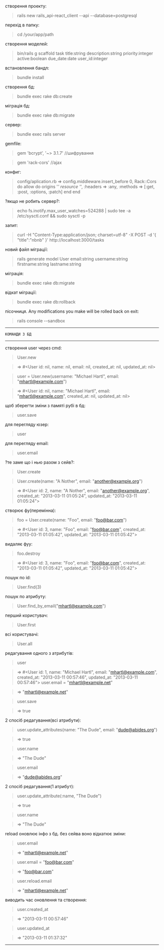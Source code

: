 створення проекту:

>	rails new rails_api-react_client --api --database=postgresql


перехід в папку:

>	cd /your/app/path


створення моделей:

>	bin/rails g scaffold task title:string description:string priority:integer active:boolean due_date:date user_id:integer


встановлення бандл:

>	bundle install


створення бд:

>	bundle exec rake db:create


міграція бд:

>	bundle exec rake db:migrate


сервер:

>	bundle exec rails server


gemfile:

>	gem 'bcrypt', '~> 3.1.7'		//шифрування

>	gem 'rack-cors'             //ajax


конфиг:

>	config/aplication.rb =>
	  config.middleware.insert_before 0, Rack::Cors do
	    allow do
	      origins '*'
	      resource '*', :headers => :any, :methods => [:get, :post, :options, :patch]
	    end
	  end


?якщо не робить сервер?:

>	echo fs.inotify.max_user_watches=524288 | sudo tee -a /etc/sysctl.conf && sudo sysctl -p


запит:

>	curl -H "Content-Type:application/json; charset=utf-8" -X POST -d '{ "title":"nbnb" }' http://localhost:3000/tasks


новий файл міграції:

>	rails generate model User email:string username:string firstname:string lastname:string


міграція:

>	bundle exec rake db:migrate


відкат міграції:

>	bundle exec rake db:rollback


пісочниця. Any modifications you make will be rolled back on exit:

>	rails console --sandbox


----------------------------------------------------------------------------------------

	КОМАНДИ З БД

----------------------------------------------------------------------------------------


створення user через cmd:

>	User.new

>	=> #<User id: nil, name: nil, email: nil, created_at: nil, updated_at: nil>

>	user = User.new(username: "Michael Hartl", email: "mhartl@example.com")

>	=> #<User id: nil, name: "Michael Hartl", email: "mhartl@example.com", created_at: nil, updated_at: nil>


щоб зберегти зміни з памяті рубі в бд:

>	user.save


для перегляду юзер:

>	user


для перегляду email:

>	user.email


?те заме що і нью разом з сейв?:

>	User.create

>	User.create(name: "A Nother", email: "another@example.org")

> => #<User id: 2, name: "A Nother", email: "another@example.org", created_at: "2013-03-11 01:05:24", updated_at: "2013-03-11 01:05:24">


створює фу(перемінна):

>	foo = User.create(name: "Foo", email: "foo@bar.com")

>	=> #<User id: 3, name: "Foo", email: "foo@bar.com", created_at: "2013-03-11 01:05:42", updated_at: "2013-03-11 01:05:42">


видаляє фуу:

> foo.destroy

>	=> #<User id: 3, name: "Foo", email: "foo@bar.com", created_at: "2013-03-11
	01:05:42", updated_at: "2013-03-11 01:05:42">


пошук по id:

> User.find(3)


пошук по атрибуту:

> User.find_by_email("mhartl@example.com")


перший користувач:

> User.first


всі користувачі:

> User.all


редагування одного з атрибутів:

> user

>	=> #<User id: 1, name: "Michael Hartl", email: "mhartl@example.com",
	created_at: "2013-03-11 00:57:46", updated_at: "2013-03-11 00:57:46">
> user.email = "mhartl@example.net"

>	=> "mhartl@example.net"

> user.save

>	=> true


2 спосіб редагування(всі атрибути):

> user.update_attributes(name: "The Dude", email: "dude@abides.org")

>	=> true

> user.name

>	=> "The Dude"

> user.email

>	=> "dude@abides.org"


2 спосіб редагування(1 атрибут):

>	user.update_attribute(:name, "The Dude")

>	=> true

> user.name

> => "The Dude"


reload оновлює інфо з бд. без сейва воно відкатює зміни:

>	user.email

>	=> "mhartl@example.net"

> user.email = "foo@bar.com"

>	=> "foo@bar.com"

> user.reload.email

> => "mhartl@example.net"


виводить час оновлення та створення:

> user.created_at

>	=> "2013-03-11 00:57:46"

> user.updated_at

>	=> "2013-03-11 01:37:32"


------------------------------------------------------------------------------------------

